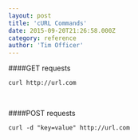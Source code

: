 ```yaml
---
layout: post
title: 'cURL Commands'
date: 2015-09-20T21:26:58.000Z
category: reference
author: 'Tim Officer'
---
```


####GET requests

```
curl http://url.com
```
<br>

####POST requests

```
curl -d "key=value" http://url.com
```
